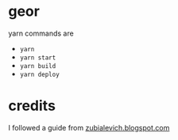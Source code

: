 # geor
yarn commands are
* `yarn`
* `yarn start`
* `yarn build`
* `yarn deploy`

# credits
I followed a guide from [zubialevich.blogspot.com](https://zubialevich.blogspot.com/2018/09/how-to-build-typescript-github-pages-app.html)